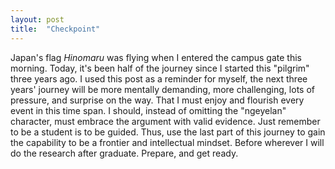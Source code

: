 ```yaml
---
layout: post
title:  "Checkpoint"
---
```


Japan's flag _Hinomaru_ was flying when I entered the campus gate this morning.  Today, it's been half of the journey since I started this "pilgrim" three years ago. I used this post as a reminder for myself, the next three years' journey will be more mentally demanding, more challenging, lots of pressure, and surprise on the way. That I must enjoy and flourish every event in this time span. I should, instead of omitting the "ngeyelan" character, must embrace the argument with valid evidence. Just remember to be a student is to be guided. Thus, use the last part of this journey to gain the capability to be a frontier and intellectual mindset. Before wherever I will do the research after graduate. Prepare, and get ready.
